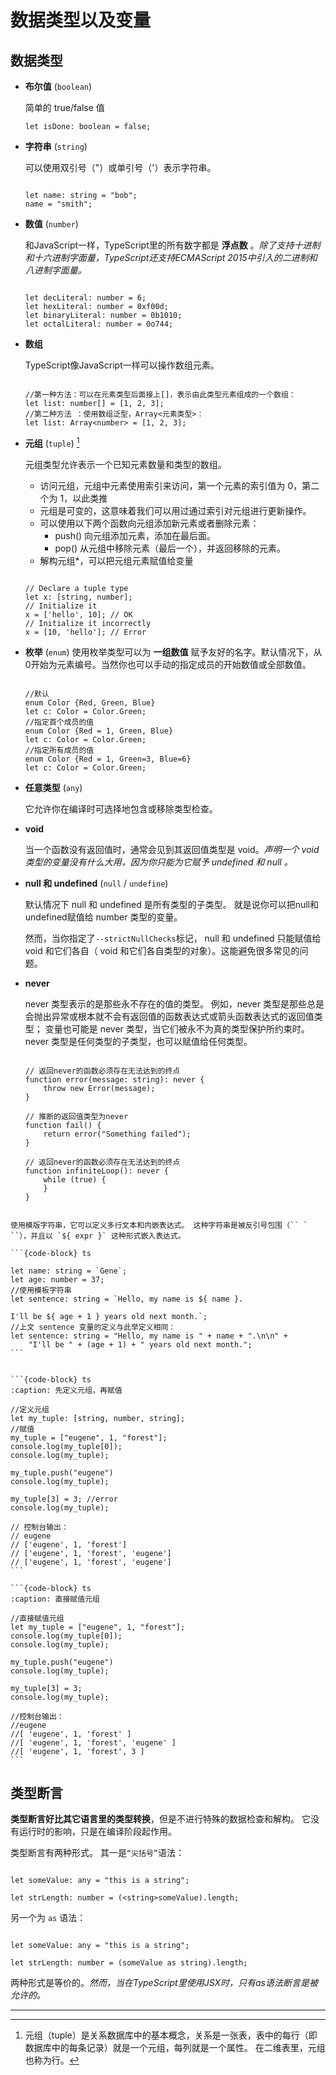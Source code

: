 # 数据类型以及变量

## 数据类型

* **布尔值** (`boolean`)
  
   简单的 true/false 值

   ```{code-block} ts
   let isDone: boolean = false;
   ```

* **字符串** (`string`)
   
   可以使用双引号（"）或单引号（'）表示字符串。

    ```{code-block} ts

    let name: string = "bob";
    name = "smith";
    ```

* **数值** (`number`)

    和JavaScript一样，TypeScript里的所有数字都是 **浮点数** 。*除了支持十进制和十六进制字面量，TypeScript还支持ECMAScript 2015中引入的二进制和八进制字面量。*

    ```{code-block} ts

    let decLiteral: number = 6;
    let hexLiteral: number = 0xf00d;
    let binaryLiteral: number = 0b1010;
    let octalLiteral: number = 0o744;
    ```

* **数组** 

    TypeScript像JavaScript一样可以操作数组元素。

    ```{code-block} ts

    //第一种方法：可以在元素类型后面接上[]，表示由此类型元素组成的一个数组：
    let list: number[] = [1, 2, 3];
    //第二种方法 ：使用数组泛型，Array<元素类型>：
    let list: Array<number> = [1, 2, 3];
    ```


* **元组** (`tuple`) [^tuple]

    元组类型允许表示一个已知元素数量和类型的数组。

    * 访问元组，元组中元素使用索引来访问，第一个元素的索引值为 0，第二个为 1，以此类推
    * 元组是可变的，这意味着我们可以用过通过索引对元组进行更新操作。
    * 可以使用以下两个函数向元组添加新元素或者删除元素：
      * push() 向元组添加元素，添加在最后面。
      * pop() 从元组中移除元素（最后一个），并返回移除的元素。
    * 解构元组\*，可以把元组元素赋值给变量

    ```{code-block} ts

    // Declare a tuple type
    let x: [string, number];
    // Initialize it
    x = ['hello', 10]; // OK
    // Initialize it incorrectly
    x = [10, 'hello']; // Error
    ```

* **枚举** (`enum`)
  使用枚举类型可以为 **一组数值** 赋予友好的名字。默认情况下，从0开始为元素编号。当然你也可以手动的指定成员的开始数值或全部数值。

    ```{code-block} ts

    //默认
    enum Color {Red, Green, Blue}
    let c: Color = Color.Green;
    //指定首个成员的值
    enum Color {Red = 1, Green, Blue}
    let c: Color = Color.Green;
    //指定所有成员的值
    enum Color {Red = 1, Green=3, Blue=6}
    let c: Color = Color.Green;
    ```

* **任意类型** (`any`)

    它允许你在编译时可选择地包含或移除类型检查。

* **void** 

    当一个函数没有返回值时，通常会见到其返回值类型是 void。*声明一个 void 类型的变量没有什么大用，因为你只能为它赋予 undefined 和 null 。*

* **null 和 undefined** (`null` / `undefine`)

    默认情况下 null 和 undefined 是所有类型的子类型。 就是说你可以把null和undefined赋值给 number 类型的变量。

    然而，当你指定了`--strictNullChecks`标记， null 和 undefined 只能赋值给 void 和它们各自（ void 和它们各自类型的对象）。这能避免很多常见的问题。

* **never**

  never 类型表示的是那些永不存在的值的类型。 例如，never 类型是那些总是会抛出异常或根本就不会有返回值的函数表达式或箭头函数表达式的返回值类型； 变量也可能是 never 类型，当它们被永不为真的类型保护所约束时。never 类型是任何类型的子类型，也可以赋值给任何类型。

    ```{code-block} ts

    // 返回never的函数必须存在无法达到的终点
    function error(message: string): never {
        throw new Error(message);
    }

    // 推断的返回值类型为never
    function fail() {
        return error("Something failed");
    }

    // 返回never的函数必须存在无法达到的终点
    function infiniteLoop(): never {
        while (true) {
        }
    }
    ```

````{admonition} 模版字符串

使用模版字符串，它可以定义多行文本和内嵌表达式。 这种字符串是被反引号包围（`` ` ``），并且以 `${ expr }` 这种形式嵌入表达式。

```{code-block} ts

let name: string = `Gene`;
let age: number = 37;
//使用模板字符串
let sentence: string = `Hello, my name is ${ name }.

I'll be ${ age + 1 } years old next month.`;
//上文 sentence 变量的定义与此举定义相同：
let sentence: string = "Hello, my name is " + name + ".\n\n" +
    "I'll be " + (age + 1) + " years old next month.";
```

````


````{admonition} 元组的定义和直接赋值的区别

```{code-block} ts
:caption: 先定义元组，再赋值

//定义元组
let my_tuple: [string, number, string];
//赋值
my_tuple = ["eugene", 1, "forest"];
console.log(my_tuple[0]);
console.log(my_tuple);

my_tuple.push("eugene")
console.log(my_tuple);

my_tuple[3] = 3; //error
console.log(my_tuple);

// 控制台输出：
// eugene
// ['eugene', 1, 'forest']
// ['eugene', 1, 'forest', 'eugene']
// ['eugene', 1, 'forest', 'eugene']
```

```{code-block} ts
:caption: 直接赋值元组

//直接赋值元组
let my_tuple = ["eugene", 1, "forest"];
console.log(my_tuple[0]);
console.log(my_tuple);

my_tuple.push("eugene")
console.log(my_tuple);

my_tuple[3] = 3; 
console.log(my_tuple);

//控制台输出：
//eugene
//[ 'eugene', 1, 'forest' ]
//[ 'eugene', 1, 'forest', 'eugene' ]
//[ 'eugene', 1, 'forest', 3 ]
```
````

## 类型断言

**类型断言好比其它语言里的类型转换**，但是不进行特殊的数据检查和解构。 它没有运行时的影响，只是在编译阶段起作用。

类型断言有两种形式。 其一是`“尖括号”`语法：

```{code-block} ts

let someValue: any = "this is a string";

let strLength: number = (<string>someValue).length;
```


另一个为 `as` 语法：

```{code-block} ts

let someValue: any = "this is a string";

let strLength: number = (someValue as string).length;
```

两种形式是等价的。*然而，当在TypeScript里使用JSX时，只有as语法断言是被允许的。*



----

[^tuple]: 元组（tuple）是关系数据库中的基本概念，关系是一张表，表中的每行（即数据库中的每条记录）就是一个元组，每列就是一个属性。 在二维表里，元组也称为行。 
